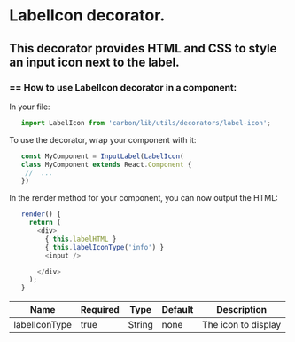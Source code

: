 # LabelIcon decorator.

## This decorator provides HTML and CSS to style an input icon next to the label.

### == How to use LabelIcon decorator in a component:

 In your file:
```javascript
   import LabelIcon from 'carbon/lib/utils/decorators/label-icon';
```

 To use the decorator, wrap your component with it:
```javascript
   const MyComponent = InputLabel(LabelIcon(
   class MyComponent extends React.Component {
    //  ...
   })
```

 In the render method for your component, you can now output the HTML:
```javascript
   render() {
     return (
       <div>
         { this.labelHTML }
         { this.labelIconType('info') }
         <input />

       </div>
     );
   }
```

| Name          | Required    | Type          | Default       | Description   |
| ------------- | ----------- | ------------- | ------------- | ------------- |
| labelIconType | true        | String        |     none      | The icon to display |
